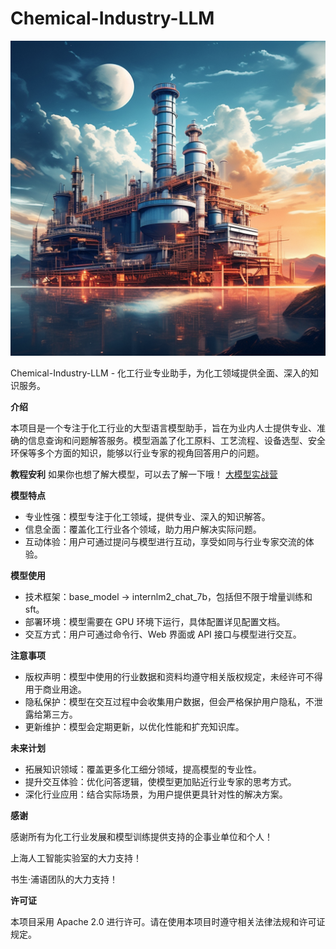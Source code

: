 # Chemical-Industry-LLM

![logo](./image/logo.png)

Chemical-Industry-LLM - 化工行业专业助手，为化工领域提供全面、深入的知识服务。

**介绍**

本项目是一个专注于化工行业的大型语言模型助手，旨在为业内人士提供专业、准确的信息查询和问题解答服务。模型涵盖了化工原料、工艺流程、设备选型、安全环保等多个方面的知识，能够以行业专家的视角回答用户的问题。

**教程安利**
如果你也想了解大模型，可以去了解一下哦！
[大模型实战营](https://github.com/InternLM/Tutorial)

**模型特点**

- 专业性强：模型专注于化工领域，提供专业、深入的知识解答。
- 信息全面：覆盖化工行业各个领域，助力用户解决实际问题。
- 互动体验：用户可通过提问与模型进行互动，享受如同与行业专家交流的体验。

**模型使用**

- 技术框架：base_model -> internlm2_chat_7b，包括但不限于增量训练和 sft。
- 部署环境：模型需要在 GPU 环境下运行，具体配置详见配置文档。
- 交互方式：用户可通过命令行、Web 界面或 API 接口与模型进行交互。

**注意事项**

- 版权声明：模型中使用的行业数据和资料均遵守相关版权规定，未经许可不得用于商业用途。
- 隐私保护：模型在交互过程中会收集用户数据，但会严格保护用户隐私，不泄露给第三方。
- 更新维护：模型会定期更新，以优化性能和扩充知识库。

**未来计划**

- 拓展知识领域：覆盖更多化工细分领域，提高模型的专业性。
- 提升交互体验：优化问答逻辑，使模型更加贴近行业专家的思考方式。
- 深化行业应用：结合实际场景，为用户提供更具针对性的解决方案。

**感谢**

感谢所有为化工行业发展和模型训练提供支持的企事业单位和个人！

上海人工智能实验室的大力支持！

书生·浦语团队的大力支持！

**许可证**

本项目采用 Apache 2.0 进行许可。请在使用本项目时遵守相关法律法规和许可证规定。
